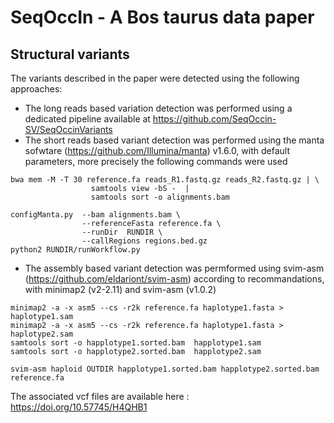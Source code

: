 # SeqOccIn - A Bos taurus data paper 

## Structural variants

The variants described in the paper were detected using the following approaches:

- The long reads based variation detection was performed using a dedicated pipeline available at https://github.com/SeqOccin-SV/SeqOccinVariants
- The short reads based variant detection was performed using the manta sofwtare (https://github.com/Illumina/manta) v1.6.0, with default parameters, more precisely the following commands were used

```
bwa mem -M -T 30 reference.fa reads_R1.fastq.gz reads_R2.fastq.gz | \
                  samtools view -bS -  | 
                  samtools sort -o alignments.bam
                  
configManta.py  --bam alignments.bam \
                --referenceFasta reference.fa \
                --runDir  RUNDIR \
                --callRegions regions.bed.gz
python2 RUNDIR/runWorkflow.py
```
- The assembly based variant detection was permformed using svim-asm (https://github.com/eldariont/svim-asm) according to recommandations, with minimap2 (v2-2.11) and svim-asm (v1.0.2)

```
minimap2 -a -x asm5 --cs -r2k reference.fa haplotype1.fasta > haplotype1.sam
minimap2 -a -x asm5 --cs -r2k reference.fa haplotype1.fasta > haplotype2.sam
samtools sort -o happlotype1.sorted.bam  happlotype1.sam
samtools sort -o happlotype2.sorted.bam  happlotype2.sam

svim-asm haploid OUTDIR happlotype1.sorted.bam happlotype2.sorted.bam reference.fa
```

The associated vcf files are available here : https://doi.org/10.57745/H4QHB1


